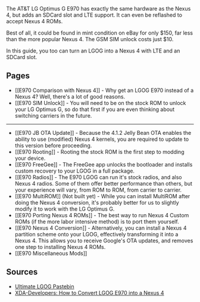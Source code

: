 The AT&T LG Optimus G E970 has exactly the same hardware as the Nexus 4, but adds an SDCard slot and LTE support. It can even be reflashed to accept Nexus 4 ROMs. 

Best of all, it could be found in mint condition on eBay for only $150, far less than the more popular Nexus 4. The GSM SIM unlock costs just $10.

In this guide, you too can turn an LGOG into a Nexus 4 with LTE and an SDCard slot.

## Pages

* [[E970 Comparison with Nexus 4]] - Why get an LGOG E970 instead of a Nexus 4? Well, there's a lot of good reasons.
* [[E970 SIM Unlock]] - You will need to be on the stock ROM to unlock your LG Optimus G, so do that first if you are even thinking about switching carriers in the future.

---

* [[E970 JB OTA Update]] - Because the 4.1.2 Jelly Bean OTA enables the ability to use (modified) Nexus 4 kernels, you are required to update to this version before proceeding.
* [[E970 Rooting]] - Rooting the stock ROM is the first step to modding your device.
* [[E970 FreeGee]] - The FreeGee app unlocks the bootloader and installs custom recovery to your LGOG in a full package. 
* [[E970 Radios]] - The E970 LGOG can run it's stock radios, and also Nexus 4 radios. Some of them offer better performance than others, but your experience will vary, from ROM to ROM, from carrier to carrier.
* [[E970 MultiROM]] (Not built yet) - While you can install MultiROM after doing the Nexus 4 conversion, it's probably better for us to slightly modify it to work with the LG Optimus G.
* [[E970 Porting Nexus 4 ROMs]] - The best way to run Nexus 4 Custom ROMs (if the more labor intensive method) is to port them yourself.
* [[E970 Nexus 4 Conversion]] - Alternatively, you can install a Nexus 4 partition scheme onto your LGOG, effectively transforming it into a Nexus 4. This allows you to receive Google's OTA updates, and removes one step to installing Nexus 4 ROMs.
* [[E970 Miscellaneous Mods]]

## Sources

* [Ultimate LGOG Pastebin](http://pastebin.com/7CqE62Bj)
* [XDA-Developers: How to Convert LGOG E970 into a Nexus 4](http://forum.xda-developers.com/showthread.php?t=2099784)
